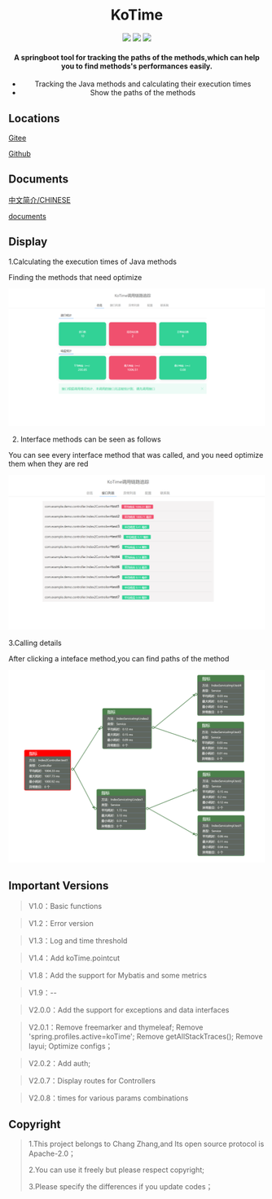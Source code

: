 <div align="center">
    <h1 >KoTime</h1> 
</div>


<div align="center">
    <img src='https://shields.io/badge/version-2.0.9-green.svg'>
    <img src='https://shields.io/badge/author-Chang Zhang-dbab09.svg'>
    <img src='https://shields.io/badge/dependencies-Spring|Java JWT|aspectjweaver|tomcat|UIKit-r.svg'>
    <h4>A springboot tool for tracking the paths of the methods,which can help you to find methods's performances easily.</h4>
        <ul>
            <li>Tracking the Java methods and calculating their execution times</li>
            <li>Show the paths of the methods</li>
        </ul>
</div>


## Locations

[Gitee](https://gitee.com/huoyo/ko-time.git)

[Github](https://github.com/huoyo/ko-time.git)

## Documents

[中文简介/CHINESE](README.md)

[documents](http://kotimedoc.langpy.cn/)



## Display

1.Calculating the execution times of Java methods

Finding the methods that need optimize

![输入图片说明](docs/v201/zl.png)

2. Interface methods can be seen as follows

You can see every interface method that was called, and you need optimize them when they are red

![输入图片说明](docs/v201/apis.png)

3.Calling details

After clicking a inteface method,you can find paths of the method

![输入图片说明](docs/v203/ff.png)

## Important Versions

> V1.0：Basic functions

> V1.2：Error version

> V1.3：Log and time threshold

> V1.4：Add koTime.pointcut


> V1.8：Add the support for Mybatis and some metrics

> V1.9：--

> V2.0.0：Add the support for exceptions and data interfaces

> V2.0.1：Remove freemarker and thymeleaf;
          Remove 'spring.profiles.active=koTime';
          Remove getAllStackTraces();
          Remove layui;
          Optimize configs；

> V2.0.2：Add auth;


> V2.0.7：Display routes for Controllers

> V2.0.8：times for various params combinations


## Copyright

> 1.This project belongs to Chang Zhang,and Its open source protocol is Apache-2.0；
>
> 2.You can use it freely  but please respect copyright;
>
> 3.Please specify the differences if you update codes；
>




